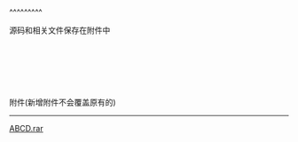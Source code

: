 
<BlogInfo title="c#可视化编程" author="白日梦想猿" pv=0 read_times=0 pre_cost_time=1 category="c#" tag_list="['c#', '可视化']" create_time="2021.11.03 17:30:28.316397" update_time="2021.11.03 17:30:28" />

^^^^^^^^^
<p data-we-empty-p="">源码和相关文件保存在附件中</p><p data-we-empty-p=""><br></p><br><br><br><p data-we-empty-p="">​附件​(新增附件不会覆盖原有的)<br></p><hr><p data-we-empty-p="" class="CFP"><a href="http://www.lll.plus/static/file/2021/11/03/ABCD.rar" target="_blank">ABCD.rar</a><br></p>
